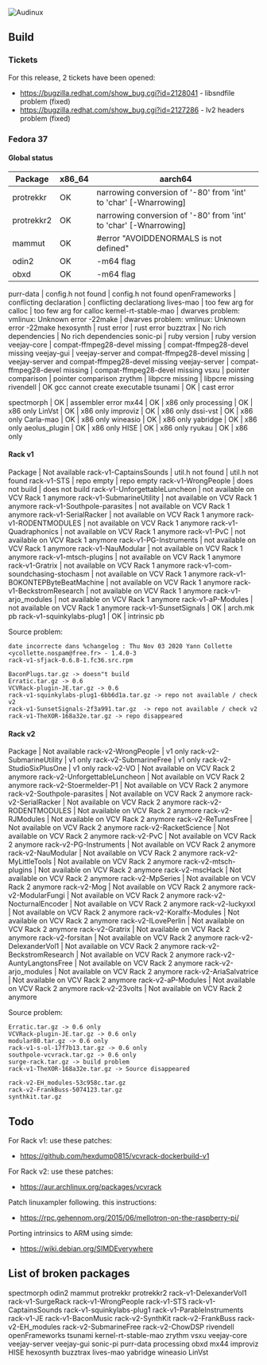 ![Audinux](../images/AudinuxBanner.png)

## Build

### Tickets

For this release, 2 tickets have been opened:
- https://bugzilla.redhat.com/show_bug.cgi?id=2128041 - libsndfile problem (fixed)
- https://bugzilla.redhat.com/show_bug.cgi?id=2127286 - lv2 headers problem (fixed)

### Fedora 37

#### Global status

Package | x86_64 | aarch64
------- | ------ | -------
protrekkr | OK | narrowing conversion of '-80' from 'int' to 'char' [-Wnarrowing]
protrekkr2 | OK | narrowing conversion of '-80' from 'int' to 'char' [-Wnarrowing]
mammut | OK | #error "AVOIDDENORMALS is not defined"
odin2 | OK | -m64  flag
obxd | OK | -m64 flag

purr-data | config.h not found |  config.h not found
openFrameworks | conflicting declaration | conflicting declarationg
lives-mao | too few arg for calloc | too few arg for calloc
kernel-rt-stable-mao | dwarves problem: vmlinux: Unknown error -22make | dwarves problem: vmlinux: Unknown error -22make
hexosynth | rust error | rust error
buzztrax | No rich dependencies | No rich dependencies
sonic-pi  | ruby version | ruby version
veejay-core | compat-ffmpeg28-devel missing | compat-ffmpeg28-devel missing
veejay-gui | veejay-server and compat-ffmpeg28-devel missing | veejay-server and compat-ffmpeg28-devel missing
veejay-server | compat-ffmpeg28-devel missing | compat-ffmpeg28-devel missing
vsxu | pointer comparison | pointer comparison
zrythm | libpcre missing | libpcre missing
rivendell | OK  gcc cannot create executable
tsunami | OK | cast error

spectmorph | OK | assembler error
mx44 | OK | x86 only
processing | OK | x86 only
LinVst | OK | x86 only
improviz | OK | x86 only
dssi-vst | OK | x86 only
Carla-mao | OK | x86 only
wineasio | OK | x86 only
yabridge | OK | x86 only
aeolus_plugin | OK | x86 only
HISE | OK | x86 only
ryukau | OK | x86 only

#### Rack v1

Package | Not available
rack-v1-CaptainsSounds | util.h not found | util.h not found
rack-v1-STS | repo empty | repo empty
rack-v1-WrongPeople | does not build | does not build
rack-v1-UnforgettableLuncheon | not available on VCV Rack 1 anymore
rack-v1-SubmarineUtility | not available on VCV Rack 1 anymore
rack-v1-Southpole-parasites | not available on VCV Rack 1 anymore
rack-v1-SerialRacker | not available on VCV Rack 1 anymore
rack-v1-RODENTMODULES | not available on VCV Rack 1 anymore
rack-v1-Quadraphonics | not available on VCV Rack 1 anymore
rack-v1-PvC | not available on VCV Rack 1 anymore
rack-v1-PG-Instruments | not available on VCV Rack 1 anymore
rack-v1-NauModular | not available on VCV Rack 1 anymore
rack-v1-mtsch-plugins | not available on VCV Rack 1 anymore
rack-v1-Gratrix | not available on VCV Rack 1 anymore
rack-v1-com-soundchasing-stochasm | not available on VCV Rack 1 anymore
rack-v1-BOKONTEPByteBeatMachine | not available on VCV Rack 1 anymore
rack-v1-BeckstromResearch | not available on VCV Rack 1 anymore
rack-v1-arjo_modules | not available on VCV Rack 1 anymore
rack-v1-aP-Modules | not available on VCV Rack 1 anymore
rack-v1-SunsetSignals | OK | arch.mk pb
rack-v1-squinkylabs-plug1 | OK | intrinsic pb

Source problem:
```
date incorrecte dans %changelog : Thu Nov 03 2020 Yann Collette <ycollette.nospam@free.fr> - 1.4.0-3
rack-v1-sfjack-0.6.8-1.fc36.src.rpm

BaconPlugs.tar.gz -> doesn"t build
Erratic.tar.gz -> 0.6
VCVRack-plugin-JE.tar.gz -> 0.6
rack-v1-squinkylabs-plug1-6bb6d1a.tar.gz -> repo not available / check v2
rack-v1-SunsetSignals-2f3a991.tar.gz  -> repo not available / check v2
rack-v1-TheXOR-168a32e.tar.gz -> repo disappeared
```

#### Rack v2

Package | Not available
rack-v2-WrongPeople | v1 only
rack-v2-SubmarineUtility | v1 only
rack-v2-SubmarineFree | v1 only
rack-v2-StudioSixPlusOne | v1 only
rack-v2-VO | Not available on VCV Rack 2 anymore
rack-v2-UnforgettableLuncheon | Not available on VCV Rack 2 anymore
rack-v2-Stoermelder-P1 | Not available on VCV Rack 2 anymore 
rack-v2-Southpole-parasites | Not available on VCV Rack 2 anymore
rack-v2-SerialRacker | Not available on VCV Rack 2 anymore
rack-v2-RODENTMODULES | Not available on VCV Rack 2 anymore
rack-v2-RJModules | Not available on VCV Rack 2 anymore 
rack-v2-ReTunesFree | Not available on VCV Rack 2 anymore
rack-v2-RacketScience | Not available on VCV Rack 2 anymore
rack-v2-PvC | Not available on VCV Rack 2 anymore
rack-v2-PG-Instruments | Not available on VCV Rack 2 anymore
rack-v2-NauModular | Not available on VCV Rack 2 anymore
rack-v2-MyLittleTools | Not available on VCV Rack 2 anymore
rack-v2-mtsch-plugins | Not available on VCV Rack 2 anymore
rack-v2-mscHack | Not available on VCV Rack 2 anymore
rack-v2-MpSeries | Not available on VCV Rack 2 anymore
rack-v2-Mog | Not available on VCV Rack 2 anymore
rack-v2-ModularFungi | Not available on VCV Rack 2 anymore
rack-v2-NocturnalEncoder | Not available on VCV Rack 2 anymore
rack-v2-luckyxxl | Not available on VCV Rack 2 anymore
rack-v2-Koralfx-Modules | Not available on VCV Rack 2 anymore
rack-v2-ILovePerlin | Not available on VCV Rack 2 anymore
rack-v2-Gratrix | Not available on VCV Rack 2 anymore
rack-v2-forsitan | Not available on VCV Rack 2 anymore
rack-v2-DelexanderVol1 | Not available on VCV Rack 2 anymore
rack-v2-BeckstromResearch | Not available on VCV Rack 2 anymore
rack-v2-AuntyLangtonsFree | Not available on VCV Rack 2 anymore
rack-v2-arjo_modules | Not available on VCV Rack 2 anymore
rack-v2-AriaSalvatrice | Not available on VCV Rack 2 anymore
rack-v2-aP-Modules | Not available on VCV Rack 2 anymore
rack-v2-23volts | Not available on VCV Rack 2 anymore

Source problem:
```
Erratic.tar.gz -> 0.6 only
VCVRack-plugin-JE.tar.gz -> 0.6 only
modular80.tar.gz -> 0.6 only
rack-v1-s-ol-17f7b13.tar.gz -> 0.6 only
southpole-vcvrack.tar.gz -> 0.6 only
surge-rack.tar.gz -> build problem
rack-v1-TheXOR-168a32e.tar.gz -> Source disappeared

rack-v2-EH_modules-53c958c.tar.gz
rack-v2-FrankBuss-5074123.tar.gz
synthkit.tar.gz
```

## Todo

For Rack v1: use these patches:
- https://github.com/hexdump0815/vcvrack-dockerbuild-v1

For Rack v2: use these patches:
- https://aur.archlinux.org/packages/vcvrack

Patch linuxampler following. this instructions:
- https://rpc.gehennom.org/2015/06/mellotron-on-the-raspberry-pi/

Porting intrinsics to ARM using simde:
- https://wiki.debian.org/SIMDEverywhere

## List of broken packages

spectmorph
odin2
mammut
protrekkr
protrekkr2
rack-v1-DelexanderVol1
rack-v1-SurgeRack
rack-v1-WrongPeople
rack-v1-STS
rack-v1-CaptainsSounds
rack-v1-squinkylabs-plug1
rack-v1-ParableInstruments
rack-v1-JE
rack-v1-BaconMusic
rack-v2-SynthKit
rack-v2-FrankBuss
rack-v2-EH_modules
rack-v2-SubmarineFree
rack-v2-ChowDSP
rivendell
openFrameworks
tsunami
kernel-rt-stable-mao
zrythm
vsxu
veejay-core
veejay-server
veejay-gui
sonic-pi
purr-data
processing
obxd
mx44
improviz
HISE
hexosynth
buzztrax
lives-mao
yabridge
wineasio
LinVst
